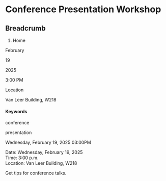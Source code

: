 #  Conference Presentation Workshop

## Breadcrumb

  1. Home

February

19

2025

3:00 PM

Location

Van Leer Building, W218

#### Keywords

conference

presentation

Wednesday, February 19, 2025 03:00PM

Date: Wednesday, February 19, 2025  
Time: 3:00 p.m.  
Location: Van Leer Building, W218

Get tips for conference talks.


